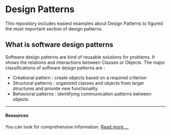 <h1>Design Patterns</h1>
This repository includes easiest examples about Design Patterns to figured the most important section of design patterns.

<h2>What is software design patterns</h2>
Software design patterns are kind of reusable solutions for problems. It shows the relations and interactions between Classes or Objects. The major classifications of software design patterns are : 


- Creational pattern : create objects based on a required criterion
- Structural patterns : organized classes and objects from larger structures and provide new functionality
- Behavioral patterns : identifying communication patterns between objects
<hr/>
<h4>Resources</h4>
You can look for comprehensive information.  
<a href="https://en.wikipedia.org/wiki/Software_design_pattern">Read more ...</a>
